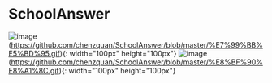 # SchoolAnswer
![image](img.gif)(https://github.com/chenzquan/SchoolAnswer/blob/master/%E7%99%BB%E5%BD%95.gif){: width="100px" height="100px"}
![image](img.git)(https://github.com/chenzquan/SchoolAnswer/blob/master/%E8%BF%90%E8%A1%8C.gif){: width="100px" height="100px"}
